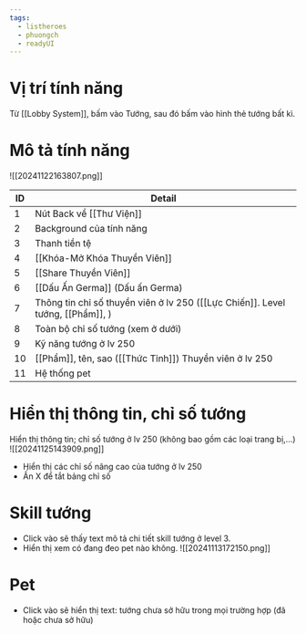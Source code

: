 ```yaml
---
tags:
  - listheroes
  - phuongch
  - readyUI
---
```

# Vị trí tính năng
Từ [[Lobby System]], bấm vào Tướng, sau đó bấm vào hình thẻ tướng bất kì.

# Mô tả tính năng
![[20241122163807.png]]

| ID  | Detail                                                                         |
| --- | ------------------------------------------------------------------------------ |
| 1   | Nút Back về [[Thư Viện]]                                                       |
| 2   | Background của tính năng                                                       |
| 3   | Thanh tiền tệ                                                                  |
| 4   | [[Khóa-Mở Khóa Thuyền Viên]]                                                   |
| 5   | [[Share Thuyền Viên]]                                                          |
| 6   | [[Dấu Ấn Germa]] (Dấu ấn Germa)                                                |
| 7   | Thông tin chỉ số thuyền viên ở lv 250 ([[Lực Chiến]]. Level tướng, [[Phẩm]], ) |
| 8   | Toàn bộ chỉ số tướng (xem ở dưới)                                              |
| 9   | Kỹ năng tướng ở lv 250                                                         |
| 10  | [[Phẩm]], tên, sao ([[Thức Tỉnh]]) Thuyền viên ở lv 250                        |
| 11  | Hệ thống pet                                                                   |

# Hiển thị thông tin, chỉ số tướng
Hiển thị thông tin; chỉ số tướng ở lv 250 (không bao gồm các loại trang bị,...)
![[20241125143909.png]]![]()
- Hiển thị các chỉ số nâng cao của tướng ở lv 250
- Ấn X để tắt bảng chỉ số
# Skill tướng
- Click vào sẽ thấy text mô tả chi tiết skill tướng ở level 3.
- Hiển thị xem có đang đeo pet nào không.
![[20241113172150.png]]
# Pet
- Click vào sẽ hiển thị text: tướng chưa sở hữu trong mọi trường hợp (đã hoặc chưa sở hữu)